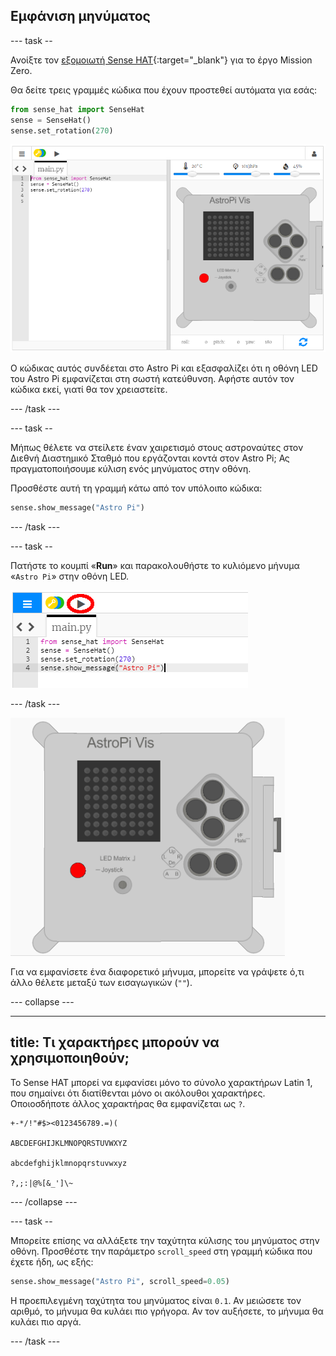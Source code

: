 ## Εμφάνιση μηνύματος

\--- task --

Ανοίξτε τον [εξομοιωτή Sense HAT](https://trinket.io/mission-zero){:target="_blank"} για το έργο Mission Zero.

Θα δείτε τρεις γραμμές κώδικα που έχουν προστεθεί αυτόματα για εσάς:

```python
from sense_hat import SenseHat
sense = SenseHat()
sense.set_rotation(270)
```

![εξομοιωτής sense hat](images/sense-hat-emulator2.png)

Ο κώδικας αυτός συνδέεται στο Astro Pi και εξασφαλίζει ότι η οθόνη LED του Astro Pi εμφανίζεται στη σωστή κατεύθυνση. Αφήστε αυτόν τον κώδικα εκεί, γιατί θα τον χρειαστείτε.

\--- /task \---

\--- task --

Μήπως θέλετε να στείλετε έναν χαιρετισμό στους αστροναύτες στον Διεθνή Διαστημικό Σταθμό που εργάζονται κοντά στον Astro Pi; Ας πραγματοποιήσουμε κύλιση ενός μηνύματος στην οθόνη.

Προσθέστε αυτή τη γραμμή κάτω από τον υπόλοιπο κώδικα:

```python
sense.show_message("Astro Pi")
```

\--- /task \---

\--- task --

Πατήστε το κουμπί «**Run**» και παρακολουθήστε το κυλιόμενο μήνυμα «`Astro Pi`» στην οθόνη LED.

![κώδικας εμφάνισης μηνύματος κλικ run](images/show-message-code-annotated.PNG)

\--- /task \---

![Κυλιόμενο μήνυμα](images/scroll-message.gif)

Για να εμφανίσετε ένα διαφορετικό μήνυμα, μπορείτε να γράψετε ό,τι άλλο θέλετε μεταξύ των εισαγωγικών (`""`).

\--- collapse \---

* * *

## title: Τι χαρακτήρες μπορούν να χρησιμοποιηθούν;

Το Sense HAT μπορεί να εμφανίσει μόνο το σύνολο χαρακτήρων Latin 1, που σημαίνει ότι διατίθενται μόνο οι ακόλουθοι χαρακτήρες. Οποιοσδήποτε άλλος χαρακτήρας θα εμφανίζεται ως `?`.

    +-*/!"#$><0123456789.=)(
    
    ABCDEFGHIJKLMNOPQRSTUVWXYZ
    
    abcdefghijklmnopqrstuvwxyz
    
    ?,;:|@%[&_']\~
    

\--- /collapse \---

\--- task --

Μπορείτε επίσης να αλλάξετε την ταχύτητα κύλισης του μηνύματος στην οθόνη. Προσθέστε την παράμετρο `scroll_speed` στη γραμμή κώδικα που έχετε ήδη, ως εξής:

```python
sense.show_message("Astro Pi", scroll_speed=0.05)
```

Η προεπιλεγμένη ταχύτητα του μηνύματος είναι `0.1`. Αν μειώσετε τον αριθμό, το μήνυμα θα κυλάει πιο γρήγορα. Αν τον αυξήσετε, το μήνυμα θα κυλάει πιο αργά.

\--- /task \---